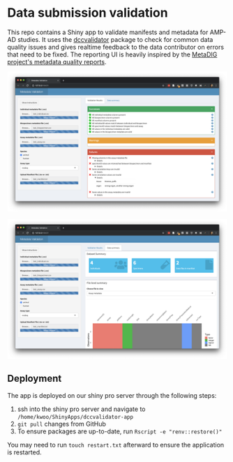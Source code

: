 # Data submission validation

This repo contains a Shiny app to validate manifests and metadata for AMP-AD
studies. It uses the
[dccvalidator](https://github.com/Sage-Bionetworks/dccvalidator) package to
check for common data quality issues and gives realtime feedback to the data
contributor on errors that need to be fixed. The reporting UI is heavily inspired by the 
[MetaDIG project's metadata quality reports](https://knb.ecoinformatics.org/quality/s=knb.suite.1/doi%3A10.5063%2FF12V2D1V).

![screenshot of a dashboard reporting some passed and some failed validation checks in green and red boxes](figs/app_screenshot_check_results.png)

![screenshot of a dashboard reporting number of individuals, specimens, and files, and a plot of the data types and missing data in a data file](figs/app_screenshot_summary.png)

## Deployment

The app is deployed on our shiny pro server through the following steps:

1. ssh into the shiny pro server and navigate to `/home/kwoo/ShinyApps/dccvalidator-app`
1. `git pull` changes from GitHub
1. To ensure packages are up-to-date, run `Rscript -e "renv::restore()"`

You may need to run `touch restart.txt` afterward to ensure the application is restarted.
